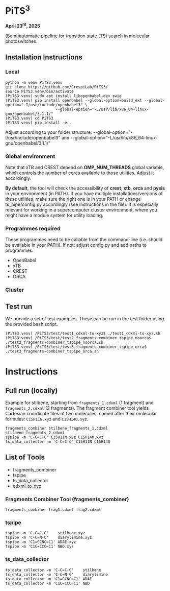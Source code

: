# PiTS<sup>3</sup>
**April 23<sup>rd</sup>, 2025**

 (Semi)automatic pipeline for transition state (TS) search in molecular photoswitches.

## Installation Instructions
### Local
```
python -m venv PiTS3.venv
git clone https://github.com/CrespiLab/PiTS3/
source PiTS3.venv/bin/activate
(PiTS3.venv) sudo apt install libopenbabel-dev swig
(PiTS3.venv) pip install openbabel --global-option=build_ext --global-option="-I/usr/include/openbabel3" \
                      --global-option="-L/usr/lib/x86_64-linux-gnu/openbabel/3.1.1/"
(PiTS3.venv) cd PiTS3
(PiTS3.venv) pip install -e .
```
Adjust according to your folder structure:
--global-option="-I/usr/include/openbabel3" and --global-option="-L/usr/lib/x86_64-linux-gnu/openbabel/3.1.1/"

### Global environment
Note that xTB and CREST depend on **OMP_NUM_THREADS** global variable, which controls the number of cores available to those utilities. Adjust it accordingly.

**By default**, the tool will check the accessibility of **crest**, **xtb**, **orca** and **pysis** in your environment (in PATH). If you have multiple installations/versions of these utilities, make sure the right one is in your PATH or change ts_pipe/config.py accordingly (see instructions in the file). It is especially relevant for working in a supercomputer cluster environment, where you might have a module system for utility loading.

### Programmes required
These programmes need to be callable from the command-line (i.e. should be available in your PATH).
If not: adjust config.py and add paths to programmes.
- OpenBabel
- xTB
-  CREST
-  ORCA

### Cluster

## Test run
We provide a set of test examples. These can be run in the test folder using the provided bash script. 
```
(PiTS3.venv) /PiTS3/test/test1_cdxml-to-xyz$ ./test1_cdxml-to-xyz.sh
(PiTS3.venv) /PiTS3/test/test2_fragments-combiner_tspipe_noorca$ ./test2_fragments-combiner_tspipe_noorca.sh
(PiTS3.venv) /PiTS3/test/test3_fragments-combiner_tspipe_orca$ ./test3_fragments-combiner_tspipe_orca.sh
```

# Instructions
## Full run (locally)
Example for stilbene, starting from `fragments_1.cdxml` (1 fragment) and `fragments_2.cdxml` (2 fragments).
The fragment combiner tool yields Cartesian coordinate files of two molecules, named after their molecular formulas: 
`C15H11N.xyz` and `C15H14O.xyz`.
```
fragments_combiner stilbene_fragments_1.cdxml stilbene_fragments_2.cdxml
tspipe -m 'C-C=C-C' C15H11N.xyz C15H14O.xyz
ts_data_collector -m 'C-C=C-C' C15H11N C15H14O
```

## List of Tools
- fragments_combiner
- tspipe
- ts_data_collector
- cdxml_to_xyz

### Fragments Combiner Tool (fragments_combiner)
```
fragments_combiner frag1.cdxml frag2.cdxml
```

### tspipe
```
tspipe -m 'C-C=C-C'    stilbene.xyz
tspipe -m 'C-C=N-C'    diarylimine.xyz
tspipe -m 'C1=CCNC=C1' ADAE.xyz
tspipe -m 'C1C=CCC=C1' NBD.xyz
```

### ts_data_collector
```
ts_data_collector -m 'C-C=C-C'    stilbene
ts_data_collector -m 'C-C=N-C'    diarylimine 
ts_data_collector -m 'C1=CCNC=C1' ADAE
ts_data_collector -m 'C1C=CCC=C1' NBD
```
